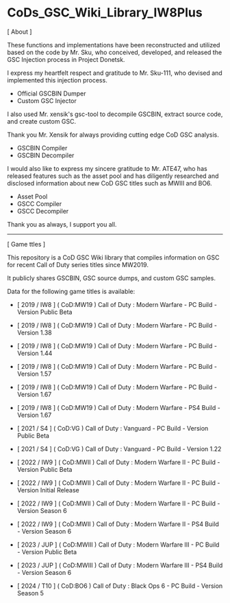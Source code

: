 # CoDs_GSC_Wiki_Library_IW8Plus


[ About ]


These functions and implementations have been reconstructed and utilized based on the code by Mr. Sku, who conceived, developed, and released the GSC Injection process in Project Donetsk.

I express my heartfelt respect and gratitude to Mr. Sku-111, who devised and implemented this injection process.
- Official GSCBIN Dumper
- Custom GSC Injector


I also used Mr. xensik's gsc-tool to decompile GSCBIN, extract source code, and create custom GSC.

Thank you Mr. Xensik for always providing cutting edge CoD GSC analysis.
- GSCBIN Compiler
- GSCBIN Decompiler


I would also like to express my sincere gratitude to Mr. ATE47, who has released features such as the asset pool and has diligently researched and disclosed information about new CoD GSC titles such as MWIII and BO6.
- Asset Pool
- GSCC Compiler
- GSCC Decompiler


Thank you as always, I support you all.


----------


[ Game ttles ]


This repository is a CoD GSC Wiki library that compiles information on GSC for recent Call of Duty series titles since MW2019.

It publicly shares GSCBIN, GSC source dumps, and custom GSC samples.

Data for the following game titles is available:

- [ 2019 / IW8 ] ( CoD:MW19 ) Call of Duty : Modern Warfare - PC Build - Version Public Beta
- [ 2019 / IW8 ] ( CoD:MW19 ) Call of Duty : Modern Warfare - PC Build - Version 1.38
- [ 2019 / IW8 ] ( CoD:MW19 ) Call of Duty : Modern Warfare - PC Build - Version 1.44
- [ 2019 / IW8 ] ( CoD:MW19 ) Call of Duty : Modern Warfare - PC Build - Version 1.57
- [ 2019 / IW8 ] ( CoD:MW19 ) Call of Duty : Modern Warfare - PC Build - Version 1.67
- [ 2019 / IW8 ] ( CoD:MW19 ) Call of Duty : Modern Warfare - PS4 Build - Version 1.67

- [ 2021 / S4 ] ( CoD:VG ) Call of Duty : Vanguard - PC Build - Version Public Beta
- [ 2021 / S4 ] ( CoD:VG ) Call of Duty : Vanguard - PC Build - Version 1.22

- [ 2022 / IW9 ] ( CoD:MWII ) Call of Duty : Modern Warfare II - PC Build - Version Public Beta
- [ 2022 / IW9 ] ( CoD:MWII ) Call of Duty : Modern Warfare II - PC Build - Version Initial Release
- [ 2022 / IW9 ] ( CoD:MWII ) Call of Duty : Modern Warfare II - PC Build - Version Season 6
- [ 2022 / IW9 ] ( CoD:MWII ) Call of Duty : Modern Warfare II - PS4 Build - Version Season 6

- [ 2023 / JUP ] ( CoD:MWIII ) Call of Duty : Modern Warfare III - PC Build - Version Public Beta
- [ 2023 / JUP ] ( CoD:MWIII ) Call of Duty : Modern Warfare III - PS4 Build - Version Season 6

- [ 2024 / T10 ] ( CoD:BO6 ) Call of Duty : Black Ops 6 - PC Build - Version Season 5
